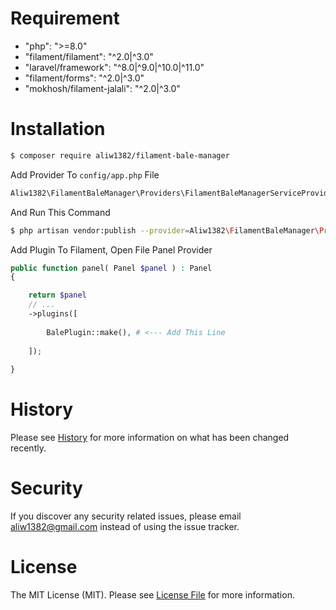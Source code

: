 # Requirement

* "php": ">=8.0"
* "filament/filament": "^2.0|^3.0"
* "laravel/framework": "^8.0|^9.0|^10.0|^11.0"
* "filament/forms": "^2.0|^3.0"
* "mokhosh/filament-jalali": "^2.0|^3.0"

# Installation

```bash
$ composer require aliw1382/filament-bale-manager
```

Add Provider To `config/app.php` File

```php
Aliw1382\FilamentBaleManager\Providers\FilamentBaleManagerServiceProvider::class,
```

And Run This Command

```bash
$ php artisan vendor:publish --provider=Aliw1382\FilamentBaleManager\Providers\FilamentBaleManagerServiceProvider
```

Add Plugin To Filament, Open File Panel Provider

```php
public function panel( Panel $panel ) : Panel
{

    return $panel
    // ...
    ->plugins([
    
        BalePlugin::make(), # <--- Add This Line
    
    ]);
    
}
```

# History

Please see [History](history.md) for more information on what has been changed recently.


# Security

If you discover any security related issues, please email aliw1382@gmail.com instead of using the issue tracker.

# License

The MIT License (MIT). Please see [License File](LICENSE) for more information.
